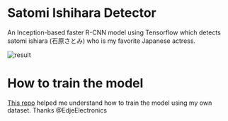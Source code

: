# Satomi Ishihara Detector
An Inception-based faster R-CNN model using Tensorflow which detects satomi ishiara (石原さとみ) who is my favorite Japanese actress.


![result](https://github.com/harupy/satomi-ishihara-detector/blob/master/result.jpg)

# How to train the model
[This repo](https://github.com/EdjeElectronics/TensorFlow-Object-Detection-API-Tutorial-Train-Multiple-Objects-Windows-10) helped me understand how to train the model using my own dataset. Thanks @EdjeElectronics
